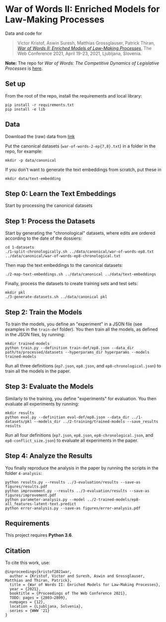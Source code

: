 # War of Words II: Enriched Models for Law-Making Processes

Data and code for

> Victor Kristof, Aswin Suresh, Matthias Grossglauser, Patrick Thiran, [_War of Words II: Enriched Models of Law-Making Processes_](), The Web Conference 2021, April 19-23, 2021, Ljubljana, Slovenia.

**Note:** The repo for _War of Words: The Competitive Dynamics of Legislative Processes_ is [here](https://github.com/indy-lab/war-of-words).

## Set up

From the root of the repo, install the requirements and local library:

```
pip install -r requirements.txt
pip install -e lib
```

## Data

Download the (raw) data from [link]()

Put the canonical datasets (`war-of-words-2-ep{7,8}.txt`) in a folder in the repo, for example:

```
mkdir -p data/canonical
```

If you don't want to generate the text embeddings from scratch, put these in

```
mkdir data/text-embedding
```

## Step 0: Learn the Text Embeddings

Start by processing the canonical datasets

## Step 1: Process the Datasets

Start by generating the "chronological" datasets, where edits are ordered according to the date of the dossiers:

```
cd 1-datasets
./1-split-chronologically.sh ../data/canonical/war-of-words-ep8.txt ../data/canonical/war-of-words-ep8-chronological.txt
```

Then map the text embeddings to the canonical datasets:

```
./2-map-text-embeddings.sh ../data/canonical ../data/text-embeddings
```

Finally, process the datasets to create training sets and test sets:

```
mkdir pkl
./3-generate-datasets.sh ../data/canonical pkl
```

## Step 2: Train the Models

To train the models, you define an "experiment" in a JSON file (see examples in the `train-def` folder).
You then train all the models, as defined in the JSON files, by running:

```
mkdir trained-models
python train.py --definition train-def/ep8.json --data_dir path/to/processed/datasets --hyperparams_dir hyperparams --models trained-models
```

Run all three definitions (`ep7.json`, `ep8.json`, and `ep8-chronological.json`) to train all the models in the paper.

## Step 3: Evaluate the Models

Similarly to the training, you define "experiments" for evaluation.
You then evaluate all experiments by running:

```
mkdir results
python eval.py --definition eval-def/ep8.json --data_dir ../1-datasets/pkl --models_dir ../2-training/trained-models --save_results results
```

Run all four definitions (`ep7.json`, `ep8.json`, `ep8-chronological.json`, and `ep8-conflict_size.json`) to evaluate all experiments in the paper.

## Step 4: Analyze the Results

You finally reproduce the analysis in the paper by running the scripts in the folder `4-analysis`:

```
python results.py --results ../3-evaluation/results --save-as figures/results.pdf
python improvement.py --results ../3-evaluation/results --save-as figures/improvement.pdf
python parameter-analysis.py --model ../2-trained-models/ep8-all_features-latent-text.predict
python error-analysis.py --save-as figures/error-analysis.pdf
```

## Requirements

This project requires **Python 3.6**.

## Citation

To cite this work, use:

```
@inproceedings{kristof2021war,
  author = {Kristof, Victor and Suresh, Aswin and Grossglauser, Matthias and Thiran, Patrick},
  title = {War of Words II: Enriched Models for Law-Making Processes},
  year = {2021},
  booktitle = {Proceedings of The Web Conference 2021},
  TODO: pages = {2803–2809},
  numpages = {12},
  location = {Ljubljana, Solvenia},
  series = {WWW '21}
}
```
